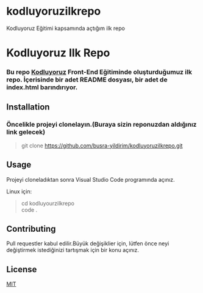 # kodluyoruzilkrepo
Kodluyoruz Eğitimi kapsamında açtığım ilk repo

# **Kodluyoruz Ilk Repo**

### Bu repo [Kodluyoruz](https://www.kodluyoruz.org/) Front-End Eğitiminde oluşturduğumuz ilk repo. İçerisinde bir adet README dosyası, bir adet de index.html barındırıyor.



## **Installation**

### Öncelikle projeyi clonelayın.(Buraya sizin reponuzdan aldığınız link gelecek) 



>git clone https://github.com/busra-yildirim/kodluyoruzilkrepo.git


## **Usage** 

Projeyi cloneladıktan sonra Visual Studio Code programında açınız.


Linux için:

>cd kodluyourzilkrepo \
code .

## **Contributing**

Pull requestler kabul edilir.Büyük değişiklier için, lütfen önce neyi değiştirmek istediğinizi tartışmak için bir konu açınız.

## **License**

[MIT](https://choosealicense.com/licenses/mit/)









